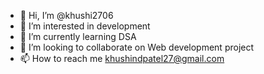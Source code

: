 - 👋 Hi, I’m @khushi2706
- 👀 I’m interested in development
- 🌱 I’m currently learning DSA
- 💞️ I’m looking to collaborate on Web development project
- 📫 How to reach me khushindpatel27@gmail.com

<!---
khushi2706/khushi2706 is a ✨ special ✨ repository because its `README.md` (this file) appears on your GitHub profile.
You can click the Preview link to take a look at your changes.
--->
